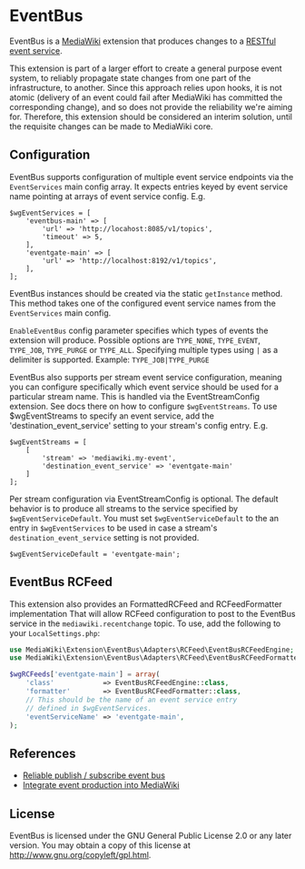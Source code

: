 # EventBus

EventBus is a [MediaWiki](https://www.mediawiki.org/) extension that produces changes to a [RESTful event service](https://gerrit.wikimedia.org/r/#/admin/projects/eventlogging).

This extension is part of a larger effort to create a general purpose event system, to reliably propagate state changes from one part of the infrastructure, to another.  Since
this approach relies upon hooks, it is not atomic (delivery of an event could fail after MediaWiki has committed the corresponding change), and so does not provide the reliability
we're aiming for.  Therefore, this extension should be considered an interim solution, until the requisite changes can be made to MediaWiki core.

## Configuration

EventBus supports configuration of multiple event service endpoints via the `EventServices`
main config array.  It expects entries keyed by event service name pointing at arrays of
event service config.  E.g.

    $wgEventServices = [
        'eventbus-main' => [
            'url' => 'http://locahost:8085/v1/topics',
            'timeout' => 5,
        ],
        'eventgate-main' => [
            'url' => 'http://localhost:8192/v1/topics',
        ],
    ];

EventBus instances should be created via the static `getInstance` method.  This method
takes one of the configured event service names from the `EventServices` main config.

`EnableEventBus` config parameter specifies which types of events the extension will produce.
Possible options are `TYPE_NONE`, `TYPE_EVENT`, `TYPE_JOB`, `TYPE_PURGE` or `TYPE_ALL`.
Specifying multiple types using `|` as a delimiter is supported. Example: `TYPE_JOB|TYPE_PURGE`

EventBus also supports per stream event service configuration, meaning you can configure
specifically which event service should be used for a particular stream name.  This
is handled via the EventStreamConfig extension.  See docs there on how to configure
`$wgEventStreams`.  To use $wgEventStreams to specify an event service, add
the 'destination_event_service' setting to your stream's config entry.  E.g.

    $wgEventStreams = [
        [
            'stream' => 'mediawiki.my-event',
            'destination_event_service' => 'eventgate-main'
        ]
    ];

Per stream configuration via EventStreamConfig is optional.  The default behavior is to
produce all streams to the service specified by `$wgEventServiceDefault`.
You must set `$wgEventServiceDefault` to the an entry in `$wgEventServices` to be
used in case a stream's `destination_event_service` setting is not provided.

    $wgEventServiceDefault = 'eventgate-main';

## EventBus RCFeed

This extension also provides an FormattedRCFeed and RCFeedFormatter implementation
That will allow RCFeed configuration to post to the EventBus service in the
`mediawiki.recentchange` topic.  To use,
add the following to your `LocalSettings.php`:

```php
use MediaWiki\Extension\EventBus\Adapters\RCFeed\EventBusRCFeedEngine;
use MediaWiki\Extension\EventBus\Adapters\RCFeed\EventBusRCFeedFormatter;

$wgRCFeeds['eventgate-main'] = array(
    'class'            => EventBusRCFeedEngine::class,
    'formatter'        => EventBusRCFeedFormatter::class,
    // This should be the name of an event service entry
    // defined in $wgEventServices.
    'eventServiceName' => 'eventgate-main',
);
```


## References

  * [Reliable publish / subscribe event bus](https://phabricator.wikimedia.org/T84923)
  * [Integrate event production into MediaWiki](https://phabricator.wikimedia.org/T116786)

## License

EventBus is licensed under the GNU General Public License 2.0 or any later version. You may obtain a copy of this license at <http://www.gnu.org/copyleft/gpl.html>.
